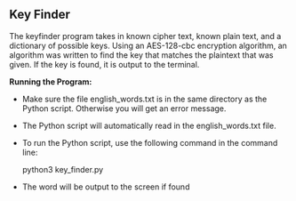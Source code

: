 ## Key Finder

The keyfinder program takes in known cipher text, known plain text, and a dictionary of possible keys. Using an AES-128-cbc encryption algorithm, an algorithm was
written to find the key that matches the plaintext that was given. If the key is found, it is output to the terminal.  


**Running the Program:**

- Make sure the file english_words.txt is in the same directory as the Python script. Otherwise you will get an error message. 

- The Python script will automatically read in the english_words.txt file. 

- To run the Python script, use the following command in the command line:  

  python3 key_finder.py
  

- The word will be output to the screen if found

